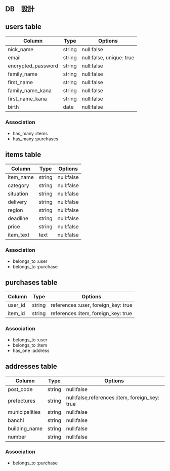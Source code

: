 ## DB　設計

## users table

|Column               |Type  |Options                  |
|---------------------|------|-------------------------|
|nick_name            |string|null:false               |
|email                |string|null:false, unique: true |
|encrypted_password   |string|null:false               |
|family_name          |string|null:false               |
|first_name           |string|null:false               |
|family_name_kana     |string|null:false               |
|first_name_kana      |string|null:false               | 
|birth                |date  |null:false               |

### Association

* has_many :items
* has_many :purchases

## items table

|Column   |Type  |Options   |
|---------|------|----------|
|item_name|string|null:false|
|category |string|null:false|
|situation|string|null:false|
|delivery |string|null:false|
|region   |string|null:false|
|deadline |string|null:false|
|price    |string|null:false|
|item_text|text  |null:false|

### Association

* belongs_to :user
* belongs_to :purchase

## purchases table

|Column        |Type  |Options                             |
|--------------|------|------------------------------------|
|user_id       |string|references :user,  foreign_key: true|
|item_id       |string|references :item,  foreign_key: true|


### Association

* belongs_to :user
* belongs_to :item
* has_one :address

## addresses table

|Column        |Type  |Options   |
|--------------|------|----------|
|post_code     |string|null:false|
|prefectures   |string|null:false,references :item, foreign_key: true|
|municipalities|string|null:false|
|banchi        |string|null:false|
|building_name |string|null:false|
|number        |string|null:false|


### Association

* belongs_to :purchase